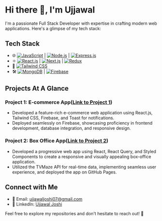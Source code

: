 # Hi there 👋, I'm Ujjawal

I'm a passionate Full Stack Developer with expertise in crafting modern web applications. Here's a glimpse of my tech stack:

## Tech Stack
- 🌐 [![JavaScript](https://img.shields.io/badge/JavaScript-F7DF1E?style=for-the-badge&logo=javascript&logoColor=white)](https://developer.mozilla.org/en-US/docs/Web/JavaScript)
  | [![Node.js](https://img.shields.io/badge/Node.js-43853D?style=for-the-badge&logo=node.js&logoColor=white)](https://nodejs.org/)
  | [![Express.js](https://img.shields.io/badge/Express.js-000000?style=for-the-badge&logo=express&logoColor=white)](https://expressjs.com/)
- ⚛️ [![React.js](https://img.shields.io/badge/React.js-61DAFB?style=for-the-badge&logo=react&logoColor=white)](https://reactjs.org/)
  | [![Next.js](https://img.shields.io/badge/Next.js-000000?style=for-the-badge&logo=next.js&logoColor=white)](https://nextjs.org/)
  | [![Redux](https://img.shields.io/badge/Redux-764ABC?style=for-the-badge&logo=redux&logoColor=white)](https://redux.js.org/)
- 📐 [![Tailwind CSS](https://img.shields.io/badge/Tailwind_CSS-38B2AC?style=for-the-badge&logo=tailwind-css&logoColor=white)](https://tailwindcss.com/)
- 🛠️ [![MongoDB](https://img.shields.io/badge/MongoDB-47A248?style=for-the-badge&logo=mongodb&logoColor=white)](https://www.mongodb.com/)
  | [![Firebase](https://img.shields.io/badge/Firebase-FFCA28?style=for-the-badge&logo=firebase&logoColor=black)](https://firebase.google.com/)

## Projects At A Glance

  ### Project 1: E-commerce App([Link to Project 1](https://thinsil-ecommerce.web.app/))
   - Developed a feature-rich e-commerce web application using React.js, Tailwind CSS, Firebase, and Toast for notifications.
   - Deployed seamlessly on Firebase, showcasing proficiency in frontend development, database integration, and responsive design.
  
  ### Project 2: Box Office App([Link to Project 2](https://cyber-rush.github.io/box-office-app/))
   - Developed a progressive web app using React, React Query, and Styled Components to create a responsive and visually appealing box-office application.
   - Utilized the TVMaze API for real-time data, implementing seamless user experience, and deployed the app on GitHub Pages.
    

## Connect with Me
- 📧 Email: ujjawaljoshi07@gmail.com
- 💼 LinkedIn: [Ujjawal Joshi](https://www.linkedin.com/in/ujjawal-joshi/)

Feel free to explore my repositories and don't hesitate to reach out! 🚀

